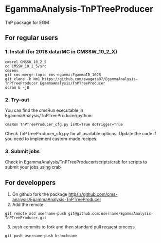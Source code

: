 # EgammaAnalysis-TnPTreeProducer
TnP package for EGM

## For regular users
### 1. Install (for 2018 data/MC in CMSSW\_10\_2\_X)

```
cmsrel CMSSW_10_2_5
cd CMSSW_10_2_5/src
cmsenv
git cms-merge-topic cms-egamma:EgammaID_1023
git clone -b Nm1 https://github.com/swagata87/EgammaAnalysis-TnPTreeProducer EgammaAnalysis/TnPTreeProducer
scram b -j8
```

### 2. Try-out 
You can find the cmsRun executable in EgammaAnalysis/TnPTreeProducer/python:
```
cmsRun TnPTreeProducer_cfg.py isMC=True doTrigger=True 
```
Check TnPTreeProducer\_cfg.py for all available options. Update the code if you need to implement custom-made recipes.

### 3. Submit jobs
Check in EgammaAnalysis/TnPTreeProducer/scripts/crab for scripts to submit your jobs using crab

## For developpers
1. On github fork the package https://github.com/cms-analysis/EgammaAnalysis-TnPTreeProducer 
2. Add the remote 
```
git remote add username-push git@github.com:username/EgammaAnalysis-TnPTreeProducer.git
```
3. push commits to fork and then standard pull request process
```
git push username-push branchname
```
